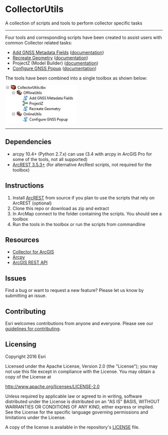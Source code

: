 # CollectorUtils
A collection of scripts and tools to perform collector specific tasks

----

Four tools and corresponding scripts have been created to assist users with common Collector related tasks:

 - [Add GNSS Metadata Fields](add_gnss_fields.py) ([documentation](add_gnss_metadata_fields.md))
 - [Recreate Geometry](recreate_geometry.py) ([documentation](recreate_geometry.md))
 - ProjectZ (Model Builder) ([documentation](project_z.md))
 - [Configure GNSS Popup](configure_gnss_popup.py) ([documentation](configure_gnss_popup.md))
 
The tools have been combined into a single toolbox as shown below:

![Alt text](/images/toolbox_view.JPG "CollectorUtils Toolbox")

----

## Dependencies
 - arcpy 10.4+ (Python 2.7.x) can use (3.4 with arcpy in ArcGIS Pro for some of the tools, not all supported)
 - [ArcREST 3.5.3+](https://github.com/Esri/ArcREST) (for alternative ArcRest scripts, not required for the toolbox)

## Instructions

1. Install [ArcREST](https://github.com/Esri/ArcREST) from source if you plan to use the scripts that rely on ArcREST (optional)
2. Clone this repo or download as zip and extract
3. In ArcMap connect to the folder containing the scripts. You should see a toolbox
4. Run the tools in the toolbox or run the scripts from commandline

## Resources

 * [Collector for ArcGIS](http://www.esri.com/products/collector-for-arcgis)
 * [Arcpy](http://desktop.arcgis.com/en/arcmap/latest/analyze/arcpy/what-is-arcpy-.htm)
 * [ArcGIS REST API](http://resources.arcgis.com/en/help/arcgis-rest-api/)

## Issues

Find a bug or want to request a new feature?  Please let us know by submitting an issue.

## Contributing

Esri welcomes contributions from anyone and everyone.
Please see our [guidelines for contributing](https://github.com/esri/contributing).

## Licensing

Copyright 2016 Esri

Licensed under the Apache License, Version 2.0 (the "License");
you may not use this file except in compliance with the License.
You may obtain a copy of the License at

http://www.apache.org/licenses/LICENSE-2.0

Unless required by applicable law or agreed to in writing, software
distributed under the License is distributed on an "AS IS" BASIS,
WITHOUT WARRANTIES OR CONDITIONS OF ANY KIND, either express or implied.
See the License for the specific language governing permissions and
limitations under the License.

A copy of the license is available in the repository's
[LICENSE](LICENSE) file.